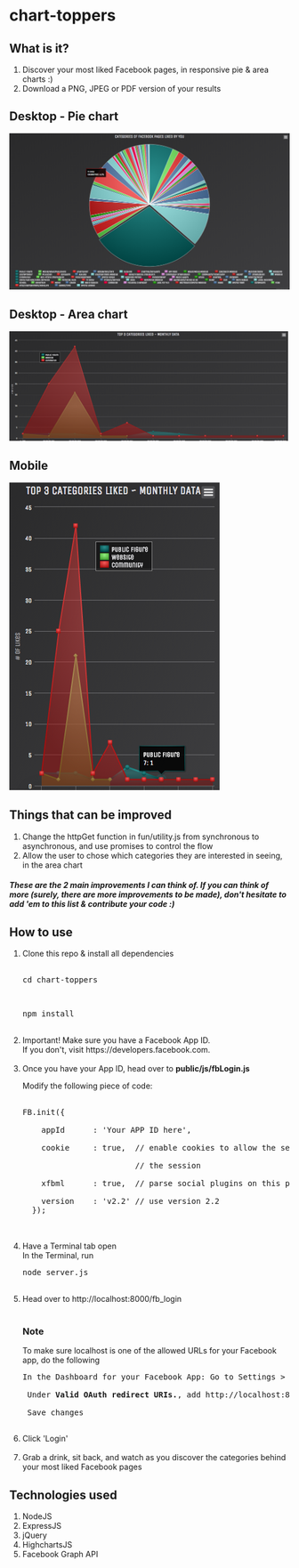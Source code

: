 <h1>chart-toppers</h1>

<h2>What is it?</h2>

<ol>
  <li>Discover your most liked Facebook pages, in responsive pie &amp; area charts :)</li>
  <li>Download a PNG, JPEG or PDF version of your results</li>
</ol>

<h2>Desktop - Pie chart</h2>
<p>
  <img src="https://github.com/Nikhil22/chart-toppers/blob/master/public/img/pieDesk.png">
</p>

<h2>Desktop - Area chart</h2>
<p>
  <img src="https://github.com/Nikhil22/chart-toppers/blob/master/public/img/areaDesk.png">
</p>

<h2>Mobile</h2>
<p>
  <img src="https://github.com/Nikhil22/chart-toppers/blob/master/public/img/areaMobile.png">
</p>

<h2>Things that can be improved</h2>
<ol>
<li>Change the httpGet function in fun/utility.js from synchronous to asynchronous, and use promises to control the flow</li>
<li>Allow the user to chose which categories they are interested in seeing, in the area chart</li>
</ol>

<h5>These are the 2 main improvements I can think of. If you can think of more (surely, there are more improvements to be made), don't hesitate to add 'em to this list & contribute your code :) </h5>

<h2>How to use</h2>

<ol>
  <li>Clone this repo & install all dependencies</li> <br>
  <pre>cd chart-toppers</pre> <br>
  <pre>npm install</pre> <br>

  <li>Important! Make sure you have a Facebook App ID. <br> If you don't, visit https://developers.facebook.com.</li> <br>

  <li>
  Once you have your App ID, head over to <strong>public/js/fbLogin.js</strong> <br>

  Modify the following piece of code: <br> <br>

  <pre>FB.init({<br>
    appId      : 'Your APP ID here',<br>
    cookie     : true,  // enable cookies to allow the server to access<br>
                        // the session<br>
    xfbml      : true,  // parse social plugins on this page<br>
    version    : 'v2.2' // use version 2.2
  });</pre> <br> <br>
  </li>

   <li>
   Have a Terminal tab open <br>
   In the Terminal, run <pre>node server.js</pre>
   </li> <br>

   <li>Head over to http://localhost:8000/fb_login</li> <br>

   <h3>Note</h3> To make sure localhost is one of the allowed URLs for your Facebook app, do the following <br>

   <pre>In the Dashboard for your Facebook App: Go to Settings > Advanced <br> <br> Under <strong>Valid OAuth redirect URIs.</strong>, add http://localhost:8000/ <br> <br> Save changes
   </pre>

   <li>Click 'Login'</li> <br>
   <li>Grab a drink, sit back, and watch as you discover the categories behind your most liked Facebook pages</li>
 </ol>

<h2>Technologies used</h2>

<ol>
  <li>NodeJS</li>
  <li>ExpressJS</li>
  <li>jQuery</li>
  <li>HighchartsJS</li>
  <li>Facebook Graph API</li>
</ol>

